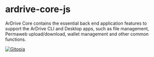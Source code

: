 # ardrive-core-js
ArDrive Core contains the essential back end application features to support the ArDrive CLI and Desktop apps, such as file management, Permaweb upload/download, wallet management and other common functions.

[![Gitopia](https://img.shields.io/endpoint?style=&url=https://gitopia.org/mirror-badge.json)](gitopia-repo)
